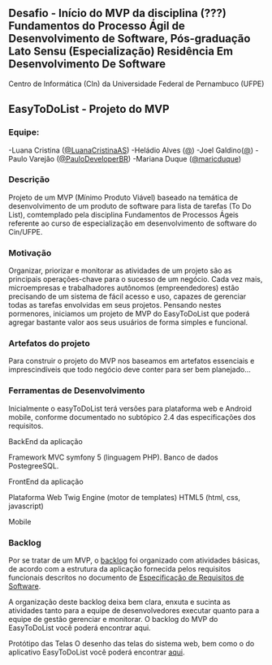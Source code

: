 ## Desafio - Início do MVP da disciplina (???) Fundamentos do Processo Ágil de Desenvolvimento de Software, Pós-graduação Lato Sensu (Especialização) Residência Em Desenvolvimento De Software 
Centro de Informática (CIn) da Universidade Federal de Pernambuco (UFPE)

## EasyToDoList - Projeto do MVP
### Equipe:
-Luana Cristina ([@LuanaCristinaAS](https://github.com/LuanaCristinaAS))
-Heládio Alves ([@](https://github.com/))
-Joel Galdino([@](https://github.com/))
-Paulo Varejão ([@PauloDeveloperBR](https://github.com/PauloDeveloperBR))
-Mariana Duque ([@maricduque](https://github.com/maricduque))


### Descrição

Projeto de um MVP (Mínimo Produto Viável) baseado na temática de desenvolvimento de um produto de software para lista de tarefas (To Do List),
comtemplado pela disciplina Fundamentos de Processos Ágeis referente ao curso de especialização em desenvolvimento de software do Cin/UFPE.


### Motivação

Organizar, priorizar e monitorar as atividades de um projeto são as principais operações-chave para o sucesso de um negócio. Cada vez mais, microempresas e trabalhadores autônomos (empreendedores)
estão precisando de um sistema de fácil acesso e uso, capazes de gerenciar todas as tarefas envolvidas em seus projetos. Pensando nestes pormenores, iniciamos um projeto de MVP do EasyToDoList que poderá agregar bastante valor aos seus usuários de forma simples e funcional.

### Artefatos do projeto
Para construir o projeto do MVP nos baseamos em artefatos essenciais e imprescindíveis que todo negócio deve conter para ser bem planejado...


### Ferramentas de Desenvolvimento

Inicialmente o easyToDoList terá versões para plataforma web e Android mobile, conforme documentado no subtópico 2.4 das especificações dos requisitos.

BackEnd da aplicação

Framework MVC symfony 5 (linguagem PHP).
Banco de dados PostegreeSQL.


FrontEnd da aplicação

Plataforma Web
Twig Engine (motor de templates)
HTML5 (html, css, javascript)


Mobile



### Backlog

Por se tratar de um MVP, o [backlog](https://github.com/grupo4agile/projeto-mvp/issues)  foi organizado com atividades básicas, de acordo com a estrutura da aplicação fornecida pelos requisitos funcionais descritos no documento de 
[Especificação de Requisitos de Software](https://github.com/grupo4agile/projeto-mvp/blob/main/documentacao/Especifica%C3%A7%C3%A3o%20dos%20Requisitos%20EasyToDo%20-%20G4.pdf).
 
A organização deste backlog deixa bem clara, enxuta e sucinta as atividades tanto para a equipe de desenvolvedores executar quanto para a equipe de gestão gerenciar e monitorar. O backlog do MVP do EasyToDoList você poderá encontrar aqui.

Protótipo das Telas
O desenho das telas do sistema web, bem como o do aplicativo EasyToDoList você poderá encontrar [aqui](https://marvelapp.com/prototype/26a9351g/screen/74164664).
